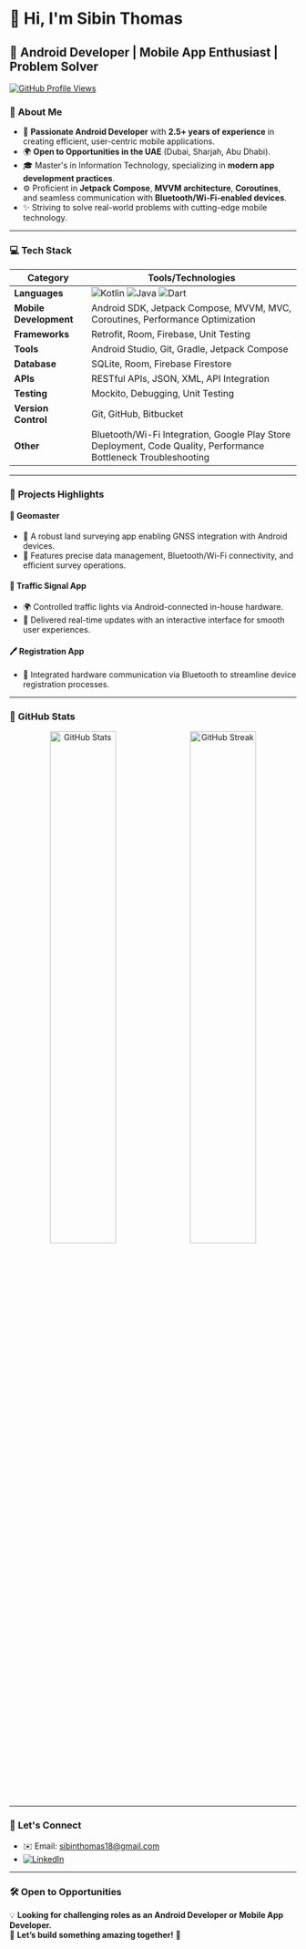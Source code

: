 # 👋 Hi, I'm Sibin Thomas  

## 🌟 **Android Developer | Mobile App Enthusiast | Problem Solver**  
[![GitHub Profile Views](https://komarev.com/ghpvc/?username=SiBiN003&color=blue&style=flat-square)](https://github.com/SiBiN003)


### 💼 **About Me**  
- 🎯 **Passionate Android Developer** with **2.5+ years of experience** in creating efficient, user-centric mobile applications.  
- 🌍 **Open to Opportunities in the UAE** (Dubai, Sharjah, Abu Dhabi).  
- 🎓 Master's in Information Technology, specializing in **modern app development practices**.  
- ⚙️ Proficient in **Jetpack Compose**, **MVVM architecture**, **Coroutines**, and seamless communication with **Bluetooth/Wi-Fi-enabled devices**.  
- ✨ Striving to solve real-world problems with cutting-edge mobile technology.  

---

### 💻 **Tech Stack**  
| **Category**            | **Tools/Technologies**                                                                 |
|--------------------------|---------------------------------------------------------------------------------------|
| **Languages**            | ![Kotlin](https://img.shields.io/badge/Kotlin-0095D5?logo=kotlin&logoColor=white) ![Java](https://img.shields.io/badge/Java-007396?logo=java&logoColor=white) ![Dart](https://img.shields.io/badge/Dart-0175C2?logo=dart&logoColor=white) |
| **Mobile Development**   | Android SDK, Jetpack Compose, MVVM, MVC, Coroutines, Performance Optimization         |
| **Frameworks**           | Retrofit, Room, Firebase, Unit Testing                                               |
| **Tools**                | Android Studio, Git, Gradle, Jetpack Compose                                         |
| **Database**             | SQLite, Room, Firebase Firestore                                                     |
| **APIs**                 | RESTful APIs, JSON, XML, API Integration                                             |
| **Testing**              | Mockito, Debugging, Unit Testing                                                     |
| **Version Control**      | Git, GitHub, Bitbucket                                                               |
| **Other**                | Bluetooth/Wi-Fi Integration, Google Play Store Deployment, Code Quality, Performance Bottleneck Troubleshooting |

---

### 🚀 **Projects Highlights**  
#### 📱 **Geomaster**  
- 🌟 A robust land surveying app enabling GNSS integration with Android devices.  
- 🔧 Features precise data management, Bluetooth/Wi-Fi connectivity, and efficient survey operations.  

#### 🛑 **Traffic Signal App**  
- 🌍 Controlled traffic lights via Android-connected in-house hardware.  
- 🔄 Delivered real-time updates with an interactive interface for smooth user experiences.  

#### 🖊️ **Registration App**  
- 🎯 Integrated hardware communication via Bluetooth to streamline device registration processes.  

---

### 🎨 **GitHub Stats**  
<div align="center">
  <img src="https://github-readme-stats.vercel.app/api?username=SiBiN003&show_icons=true&theme=radical" alt="GitHub Stats" width="48%"/>
  <img src="https://github-readme-streak-stats.herokuapp.com/?user=SiBiN003&theme=radical" alt="GitHub Streak" width="48%"/>
</div>

---

### 🤝 **Let's Connect**  
- ✉️ Email: [sibinthomas18@gmail.com](mailto:sibinthomas18@gmail.com)
- [![LinkedIn](https://img.shields.io/badge/LinkedIn-0A66C2?style=for-the-badge&logo=linkedin&logoColor=white)](https://www.linkedin.com/in/sibinthomas18)  
---

### 🛠️ **Open to Opportunities**  
💡 **Looking for challenging roles as an Android Developer or Mobile App Developer.**  
🎯 **Let’s build something amazing together!** 🚀  
